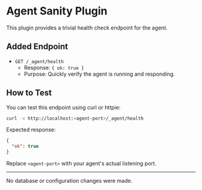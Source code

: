 # Agent Sanity Plugin

This plugin provides a trivial health check endpoint for the agent.

## Added Endpoint

- `GET /_agent/health` 
  - Response: `{ ok: true }`
  - Purpose: Quickly verify the agent is running and responding.

## How to Test

You can test this endpoint using curl or httpie:

```bash
curl -v http://localhost:<agent-port>/_agent/health
```

Expected response:

```json
{
  "ok": true
}
```

Replace `<agent-port>` with your agent's actual listening port.

---

No database or configuration changes were made.
